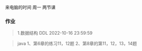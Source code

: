 来电脑的时间  周一 两节课
### 作业
>1.数据结构  DDL 2022-10-16 23:59:59 
    
>java
1、第6章的练习11，12题
2、第8章的第11，12，13，14题


